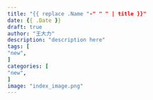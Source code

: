 ```yaml
---
title: "{{ replace .Name "-" " " | title }}"
date: {{ .Date }}
draft: true
author: "王大力"
description: "description here"
tags: [
"new",
]
categories: [
"new",
]
image: "index_image.png"
---
```

